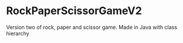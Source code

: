 # RockPaperScissorGameV2
Version two of rock, paper and scissor game. Made in Java with class hierarchy
